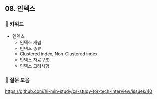 ## 08. 인덱스
### 📍 키워드

- 인덱스
    - 인덱스 개념
    - 인덱스 종류
    - Clustered index, Non-Clustered index
    - 인덱스 자료구조
    - 인덱스 고려사항

### 📍 질문 모음
https://github.com/hi-min-study/cs-study-for-tech-interview/issues/40